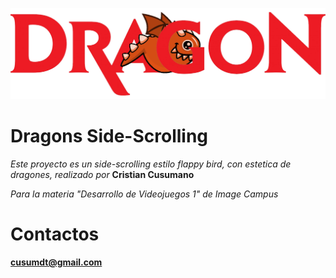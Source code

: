 ![logo](https://github.com/cusumdt/Dragons-SideScrolling/blob/master/Dragons-SideScrolling/res/logo.png)

# Dragons Side-Scrolling <br/> 

*Este proyecto es un side-scrolling estilo flappy bird, con estetica de dragones, realizado por* **Cristian Cusumano**<br/> 

*Para la materia "Desarrollo de Videojuegos 1" de Image Campus*<br/> 

# Contactos <br/> 

**cusumdt@gmail.com**
